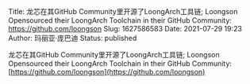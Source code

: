 Title: 龙芯在其GitHub Community里开源了LoongArch工具链; Loongson Opensourced their LoongArch Toolchain in their GitHub Community: https://github.com/loongson
Slug: 1627586583
Date: 2021-07-29 19:23
Author: 玛丽亚·庞巴迪
Status: published

龙芯在其GitHub Community里开源了LoongArch工具链; Loongson Opensourced their LoongArch Toolchain in their GitHub Community: [https://github.com/loongson](https://github.com/loongson)
